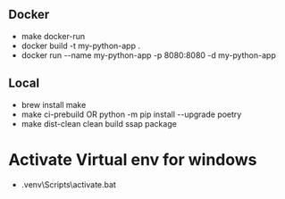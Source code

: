 
## Docker
- make docker-run
- docker build -t my-python-app .
- docker run --name my-python-app  -p 8080:8080 -d my-python-app


## Local
- brew install make
- make ci-prebuild OR python -m pip install --upgrade poetry
- make dist-clean clean build ssap package 

# Activate Virtual env for windows
- .venv\Scripts\activate.bat
